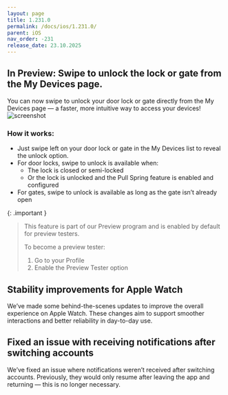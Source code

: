 ```yaml
---
layout: page
title: 1.231.0
permalink: /docs/ios/1.231.0/
parent: iOS
nav_order: -231
release_date: 23.10.2025
---
```


## In Preview: Swipe to unlock the lock or gate from the My Devices page.
You can now swipe to unlock your door lock or gate directly from the My Devices page — a faster, more intuitive way to access your devices!
![screenshot](/tedee-release-notes/docs/ios/assets/1.231.0-swipe-to-unlock.png)

### How it works:
- Just swipe left on your door lock or gate in the My Devices list to reveal the unlock option.
- For door locks, swipe to unlock is available when:
  - The lock is closed or semi-locked
  - Or the lock is unlocked and the Pull Spring feature is enabled and configured
- For gates, swipe to unlock is available as long as the gate isn’t already open

{: .important }
> This feature is part of our Preview program and is enabled by default for preview testers.
>
> To become a preview tester:
>
> 1. Go to your Profile
> 2. Enable the Preview Tester option

## Stability improvements for Apple Watch
We’ve made some behind-the-scenes updates to improve the overall experience on Apple Watch. These changes aim to support smoother interactions and better reliability in day-to-day use.

## Fixed an issue with receiving notifications after switching accounts
We’ve fixed an issue where notifications weren’t received after switching accounts. Previously, they would only resume after leaving the app and returning — this is no longer necessary.